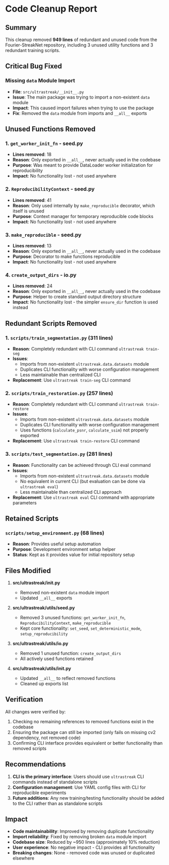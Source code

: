 # Code Cleanup Report

## Summary

This cleanup removed **949 lines** of redundant and unused code from the Fourier-StreakNet repository, including 3 unused utility functions and 3 redundant training scripts.

## Critical Bug Fixed

### Missing `data` Module Import
- **File**: `src/ultrastreak/__init__.py`
- **Issue**: The main package was trying to import a non-existent `data` module
- **Impact**: This caused import failures when trying to use the package
- **Fix**: Removed the `data` module from imports and `__all__` exports

## Unused Functions Removed

### 1. `get_worker_init_fn` - seed.py
- **Lines removed**: 18
- **Reason**: Only exported in `__all__`, never actually used in the codebase
- **Purpose**: Was meant to provide DataLoader worker initialization for reproducibility
- **Impact**: No functionality lost - not used anywhere

### 2. `ReproducibilityContext` - seed.py
- **Lines removed**: 41
- **Reason**: Only used internally by `make_reproducible` decorator, which itself is unused
- **Purpose**: Context manager for temporary reproducible code blocks
- **Impact**: No functionality lost - not used anywhere

### 3. `make_reproducible` - seed.py
- **Lines removed**: 13
- **Reason**: Only exported in `__all__`, never actually used in the codebase
- **Purpose**: Decorator to make functions reproducible
- **Impact**: No functionality lost - not used anywhere

### 4. `create_output_dirs` - io.py
- **Lines removed**: 24
- **Reason**: Only exported in `__all__`, never actually used in the codebase
- **Purpose**: Helper to create standard output directory structure
- **Impact**: No functionality lost - the simpler `ensure_dir` function is used instead

## Redundant Scripts Removed

### 1. `scripts/train_segmentation.py` (311 lines)
- **Reason**: Completely redundant with CLI command `ultrastreak train-seg`
- **Issues**:
  - Imports from non-existent `ultrastreak.data.datasets` module
  - Duplicates CLI functionality with worse configuration management
  - Less maintainable than centralized CLI
- **Replacement**: Use `ultrastreak train-seg` CLI command

### 2. `scripts/train_restoration.py` (257 lines)
- **Reason**: Completely redundant with CLI command `ultrastreak train-restore`
- **Issues**:
  - Imports from non-existent `ultrastreak.data.datasets` module
  - Duplicates CLI functionality with worse configuration management
  - Uses functions (`calculate_psnr`, `calculate_ssim`) not properly exported
- **Replacement**: Use `ultrastreak train-restore` CLI command

### 3. `scripts/test_segmentation.py` (281 lines)
- **Reason**: Functionality can be achieved through CLI eval command
- **Issues**:
  - Imports from non-existent `ultrastreak.data.datasets` module
  - No equivalent in current CLI (but evaluation can be done via `ultrastreak eval`)
  - Less maintainable than centralized CLI approach
- **Replacement**: Use `ultrastreak eval` CLI command with appropriate parameters

## Retained Scripts

### `scripts/setup_environment.py` (68 lines)
- **Reason**: Provides useful setup automation
- **Purpose**: Development environment setup helper
- **Status**: Kept as it provides value for initial repository setup

## Files Modified

1. **src/ultrastreak/__init__.py**
   - Removed non-existent `data` module import
   - Updated `__all__` exports

2. **src/ultrastreak/utils/seed.py**
   - Removed 3 unused functions: `get_worker_init_fn`, `ReproducibilityContext`, `make_reproducible`
   - Kept core functionality: `set_seed`, `set_deterministic_mode`, `setup_reproducibility`

3. **src/ultrastreak/utils/io.py**
   - Removed 1 unused function: `create_output_dirs`
   - All actively used functions retained

4. **src/ultrastreak/utils/__init__.py**
   - Updated `__all__` to reflect removed functions
   - Cleaned up exports list

## Verification

All changes were verified by:
1. Checking no remaining references to removed functions exist in the codebase
2. Ensuring the package can still be imported (only fails on missing cv2 dependency, not removed code)
3. Confirming CLI interface provides equivalent or better functionality than removed scripts

## Recommendations

1. **CLI is the primary interface**: Users should use `ultrastreak` CLI commands instead of standalone scripts
2. **Configuration management**: Use YAML config files with CLI for reproducible experiments
3. **Future additions**: Any new training/testing functionality should be added to the CLI rather than as standalone scripts

## Impact

- **Code maintainability**: Improved by removing duplicate functionality
- **Import reliability**: Fixed by removing broken `data` module import
- **Codebase size**: Reduced by ~950 lines (approximately 10% reduction)
- **User experience**: No negative impact - CLI provides all functionality
- **Breaking changes**: None - removed code was unused or duplicated elsewhere

